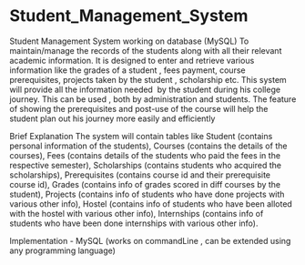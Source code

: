 # Student_Management_System
Student Management System working on database (MySQL)
To maintain/manage the records of the students along with all their relevant
academic information. It is designed to enter and retrieve various
information like the grades of a student , fees payment, course
prerequisites, projects taken by the student , scholarship etc.
This system will provide all the information needed ​ by the student during
his college journey.​ This can be used , both by administration and students.
The feature of showing the prerequisites and post-use of the course will
help the student plan out his journey more easily and efficiently

Brief Explanation
The system will contain tables like
Student (contains personal information of the students),
Courses (contains the details of the courses),
Fees (contains details of the students who paid the fees in the respective
semester),
Scholarships (contains students who acquired the scholarships),
Prerequisites (contains course id and their prerequisite course id),
Grades (contains info of grades scored in diff courses by the student),
Projects (contains info of students who have done projects with various
other info),
Hostel (contains info of students who have been alloted with the hostel with
various other info),
Internships (contains info of students who have been done internships with
various other info).

Implementation - MySQL (works on commandLine , can be extended using any programming language)
